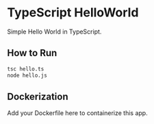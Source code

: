 # TypeScript HelloWorld

Simple Hello World in TypeScript.

## How to Run

```bash
tsc hello.ts
node hello.js
```

## Dockerization

Add your Dockerfile here to containerize this app.
